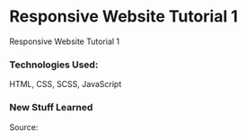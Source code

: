 # Responsive Website Tutorial 1

Responsive Website Tutorial 1

<h3>Technologies Used: </h3>
<p>HTML, CSS, SCSS, JavaScript</p>

<h3>New Stuff Learned</h3>
<p></p>
<p>Source: </p>

